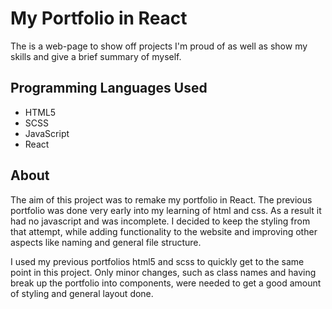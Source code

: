 # My Portfolio in React

The is a web-page to show off projects I'm proud of as well as show my skills and give a brief summary of myself.

## Programming Languages Used
- HTML5
- SCSS
- JavaScript
- React

## About
The aim of this project was to remake my portfolio in React. The previous portfolio was done very early into my learning of html and css. As a result it had no javascript and was incomplete. I decided to keep the styling from that attempt, while adding functionality to the website and improving other aspects like naming and general file structure.

I used my previous portfolios html5 and scss to quickly get to the same point in this project. Only minor changes, such as class names and having break up the portfolio into components, were needed to get a good amount of styling and general layout done. 
